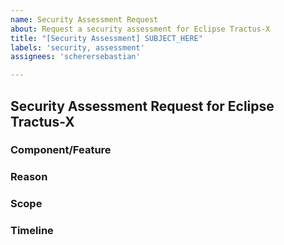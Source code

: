 ```yaml
---
name: Security Assessment Request
about: Request a security assessment for Eclipse Tractus-X
title: "[Security Assessment] SUBJECT_HERE"
labels: 'security, assessment'
assignees: 'scherersebastian'

---
```


## Security Assessment Request for Eclipse Tractus-X

### Component/Feature
<!-- Describe the component or feature to be assessed -->

### Reason
<!-- Briefly explain the need for this assessment -->

### Scope
<!-- Any particular areas of concern? -->

### Timeline
<!-- Desired deadline for this assessment -->
